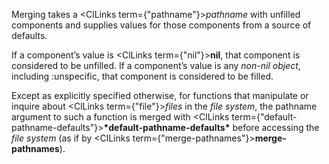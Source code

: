  



Merging takes a <ClLinks  term={"pathname"}><i>pathname</i></ClLinks> with unfilled components and supplies values for those components from a source of defaults. 



If a component’s value is <ClLinks  term={"nil"}><b>nil</b></ClLinks>, that component is considered to be unfilled. If a component’s value is any *non-nil object*, including :unspecific, that component is considered to be filled. 



Except as explicitly specified otherwise, for functions that manipulate or inquire about <ClLinks  term={"file"}><i>files</i></ClLinks> in the *file system*, the pathname argument to such a function is merged with <ClLinks  term={"default-pathname-defaults"}><b>\*default-pathname-defaults\*</b></ClLinks> before accessing the *file system* (as if by <ClLinks  term={"merge-pathnames"}><b>merge-pathnames</b></ClLinks>). 







 



 



